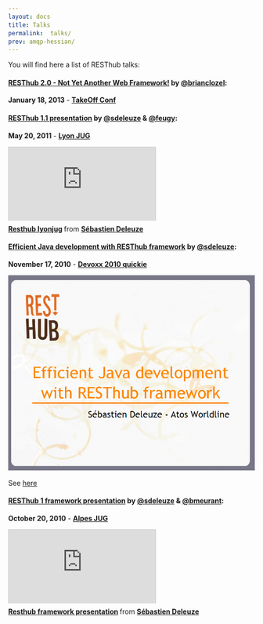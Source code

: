 ```yaml
---
layout: docs
title: Talks
permalink:  talks/
prev: amqp-hessian/
---
```


You will find here a list of RESThub talks:

#### **[RESThub 2.0 - Not Yet Another Web Framework!](https://speakerdeck.com/bclozel/resthub-2-dot-0-not-yet-another-web-framework)** by [@brianclozel](https://twitter.com/brianclozel):

**January 18, 2013** - **[TakeOff Conf](http://takeoffconf.com/2013)**

<div class="talk text-center">
<script async class="speakerdeck-embed" data-id="06dd117045470130bd1922000a9182a6" data-ratio="1.33333333333333" src="//speakerdeck.com/assets/embed.js"></script>
</div>

#### **[RESThub 1.1 presentation](http://fr.slideshare.net/sdeleuze/resthub-lyonjug)** by [@sdeleuze](https://twitter.com/sdeleuze) & [@feugy](https://github.com/feugy):

**May 20, 2011** - **[Lyon JUG](http://www.lyonjug.org/evenements/2eme-anniversaire)**

<div class="talk text-center slideshare">
<iframe src="http://www.slideshare.net/slideshow/embed_code/8036473" frameborder="0" marginwidth="0" marginheight="0" scrolling="no" style="border:1px solid #CCC;border-width:1px 1px 0;margin-bottom:5px" allowfullscreen> </iframe> <div style="margin-bottom:5px"> <strong> <a href="https://fr.slideshare.net/sdeleuze/resthub-lyonjug" title="Resthub lyonjug" target="_blank">Resthub lyonjug</a> </strong> from <strong><a href="http://www.slideshare.net/sdeleuze" target="_blank">Sébastien Deleuze</a></strong> </div>
</div>

#### **[Efficient Java development with RESThub framework](/docs/misc/talk/devoxx)** by [@sdeleuze](https://twitter.com/sdeleuze):

**November 17, 2010** - **[Devoxx 2010 quickie](http://www.devoxx.com/display/Devoxx2K10/Efficient+Java+development+with+RESThub+framework)**

<p class="text-center">
    <a href="/docs/misc/talks/resthub"><img src="/assets/img/devoxx.png" alt="Devoxx quickie"/></a>
</p>

See [here](/docs/misc/talks/devoxx)

#### **[RESThub 1 framework presentation](http://fr.slideshare.net/sdeleuze/resthub-framework-presentation)** by [@sdeleuze](https://twitter.com/sdeleuze) & [@bmeurant](https://twitter.com/bmeurant):

**October 20, 2010** - **[Alpes JUG](http://www.jugevents.org/jugevents/event/30130)**

<div class="talk text-center slideshare">
<iframe src="http://www.slideshare.net/slideshow/embed_code/5529521" frameborder="0" marginwidth="0" marginheight="0" scrolling="no" style="border:1px solid #CCC;border-width:1px 1px 0;margin-bottom:5px" allowfullscreen> </iframe> <div style="margin-bottom:5px"> <strong> <a href="https://fr.slideshare.net/sdeleuze/resthub-framework-presentation" title="Resthub framework presentation" target="_blank">Resthub framework presentation</a> </strong> from <strong><a href="http://www.slideshare.net/sdeleuze" target="_blank">Sébastien Deleuze</a></strong> </div>
</div>

